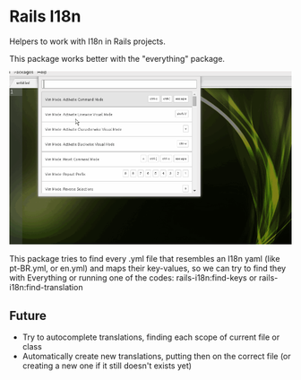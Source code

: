 # Rails I18n

Helpers to work with I18n in Rails projects.

This package works better with the "everything" package.

![Finding key with Everything](docs/preview.gif)


This package tries to find every .yml file that resembles an I18n yaml (like pt-BR.yml, or en.yml) and maps their key-values, so we can try to find they with Everything or running one of the codes: rails-i18n:find-keys or rails-i18n:find-translation

## Future

* Try to autocomplete translations, finding each scope of current file or class
* Automatically create new translations, putting then on the correct file (or creating a new one if it still doesn't exists yet)
